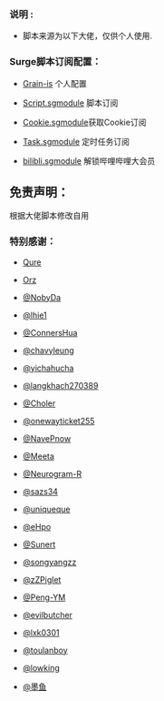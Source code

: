 ### 说明 :

* 脚本来源为以下大佬，仅供个人使用.


### Surge脚本订阅配置：

* [Grain-is](https://raw.githubusercontent.com/1653379593/Surge/master/Grain-is) 个人配置

* [Script.sgmodule](https://raw.githubusercontent.com/1653379593/Surge/master/Script.sgmodule) 脚本订阅

* [Cookie.sgmodule](https://raw.githubusercontent.com/1653379593/Surge/master/Cookie.sgmodule)获取Cookie订阅

* [Task.sgmodule](https://raw.githubusercontent.com/1653379593/Surge/master/Task.sgmodule) 定时任务订阅

* [bilibli.sgmodule](https://raw.githubusercontent.com/1653379593/Surge/master/bilibili.sgmodule) 解锁哔哩哔哩大会员

## 免责声明：
根据大佬脚本修改自用

### 特别感谢：
* [Qure](https://github.com/Koolson/Qure)

* [Orz](https://github.com/Orz-3/mini)

* [@NobyDa](https://github.com/NobyDa)

* [@lhie1](https://github.com/lhie1)

* [@ConnersHua](https://github.com/DivineEngine/Profiles/tree/master)

* [@chavyleung](https://github.com/chavyleung)

* [@yichahucha](https://github.com/yichahucha)

* [@langkhach270389](https://github.com/langkhach270389)

* [@Choler](https://github.com/Choler)

* [@onewayticket255](https://github.com/onewayticket255)

* [@NavePnow](https://github.com/NavePnow)

* [@Meeta](https://github.com/MeetaGit)

* [@Neurogram-R](https://github.com/Neurogram-R)

* [@sazs34](https://github.com/sazs34)

* [@uniqueque](https://github.com/uniqueque)

* [@eHpo](https://github.com/eHpo1/Rules)

* [@Sunert](https://github.com/Sunert/Scripts)

* [@songyangzz](https://github.com/songyangzz/QuantumultX.git)

* [@zZPiglet](https://github.com/zZPiglet/Task.git)

* [@Peng-YM](https://github.com/Peng-YM/QuanX)

* [@evilbutcher](https://github.com/evilbutcher/Quantumult_X/tree/master)

* [@lxk0301](https://gitee.com/lxk0301/scripts)

* [@toulanboy](https://github.com/toulanboy/scripts)

* [@lowking](https://github.com/lowking/Scripts)

* [@墨鱼](https://github.com/ddgksf2013/ddgksf2013)
